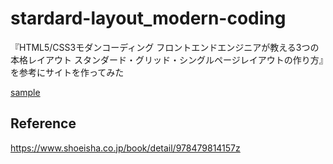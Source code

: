 # stardard-layout_modern-coding
『HTML5/CSS3モダンコーディング フロントエンドエンジニアが教える3つの本格レイアウト スタンダード・グリッド・シングルページレイアウトの作り方』を参考にサイトを作ってみた

[sample](https://tombo-gokuraku.github.io/grid-layout_modern-coding/)

## Reference
https://www.shoeisha.co.jp/book/detail/978479814157z
